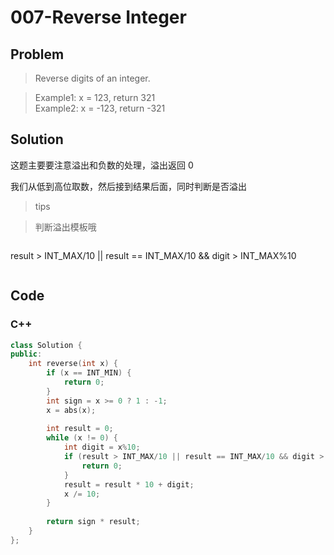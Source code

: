 # 007-Reverse Integer

## Problem

> Reverse digits of an integer.

> Example1: x = 123, return 321  
> Example2: x = -123, return -321

## Solution

这题主要要注意溢出和负数的处理，溢出返回 0

我们从低到高位取数，然后接到结果后面，同时判断是否溢出

> tips

> 判断溢出模板哦

> ```cpp
result > INT_MAX/10 || result == INT_MAX/10 && digit > INT_MAX%10
> ```

## Code

### C++

```cpp
class Solution {
public:
    int reverse(int x) {
        if (x == INT_MIN) {
            return 0;
        }
        int sign = x >= 0 ? 1 : -1;
        x = abs(x);
        
        int result = 0;
        while (x != 0) {
            int digit = x%10;
            if (result > INT_MAX/10 || result == INT_MAX/10 && digit > INT_MAX%10) {
                return 0;
            }
            result = result * 10 + digit;
            x /= 10;
        }
        
        return sign * result;
    }
};
```
